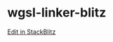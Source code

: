 # wgsl-linker-blitz

[Edit in StackBlitz](https://stackblitz.com/~/github.com/mighdoll/wgsl-linker-blitz)